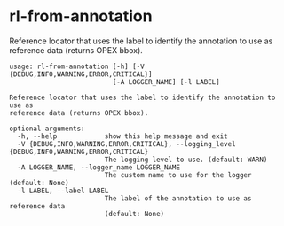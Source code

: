 # rl-from-annotation

Reference locator that uses the label to identify the annotation to use as reference data (returns OPEX bbox).

```
usage: rl-from-annotation [-h] [-V {DEBUG,INFO,WARNING,ERROR,CRITICAL}]
                          [-A LOGGER_NAME] [-l LABEL]

Reference locator that uses the label to identify the annotation to use as
reference data (returns OPEX bbox).

optional arguments:
  -h, --help            show this help message and exit
  -V {DEBUG,INFO,WARNING,ERROR,CRITICAL}, --logging_level {DEBUG,INFO,WARNING,ERROR,CRITICAL}
                        The logging level to use. (default: WARN)
  -A LOGGER_NAME, --logger_name LOGGER_NAME
                        The custom name to use for the logger (default: None)
  -l LABEL, --label LABEL
                        The label of the annotation to use as reference data
                        (default: None)
```
